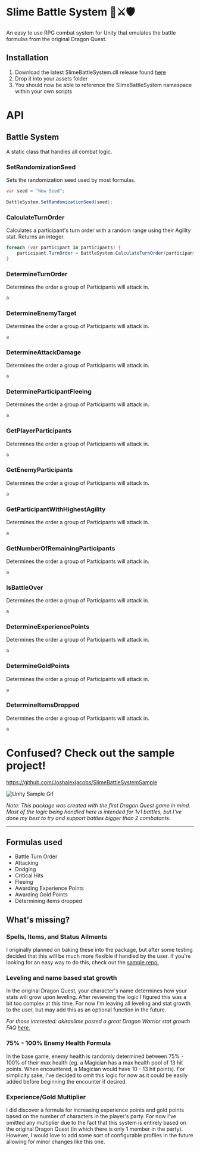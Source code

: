 # Slime Battle System 🐉⚔️🛡️
An easy to use RPG combat system for Unity that emulates the battle formulas from the original Dragon Quest.

## Installation

1. Download the latest SlimeBattleSystem.dll release found [here](https://github.com/Joshalexjacobs/SlimeBattleSystem/releases) 
2. Drop it into your assets folder
3. You should now be able to reference the SlimeBattleSystem namespace within your own scripts

# API

## Battle System
A static class that handles all combat logic.

### SetRandomizationSeed
Sets the randomization seed used by most formulas.
```csharp
var seed = "New Seed";
    
BattleSystem.SetRandomizationSeed(seed);
```

### CalculateTurnOrder
Calculates a participant's turn order with a random range using their Agility stat. Returns an integer.
```csharp
foreach (var participant in participants) {
    participant.TurnOrder = BattleSystem.CalculateTurnOrder(participant.Stats.Agility, random);
}
```

### DetermineTurnOrder
Determines the order a group of Participants will attack in.
```csharp
a
```

### DetermineEnemyTarget
Determines the order a group of Participants will attack in.
```csharp
a
```

### DetermineAttackDamage
Determines the order a group of Participants will attack in.
```csharp
a
```

### DetermineParticipantFleeing
Determines the order a group of Participants will attack in.
```csharp
a
```

### GetPlayerParticipants
Determines the order a group of Participants will attack in.
```csharp
a
```

### GetEnemyParticipants
Determines the order a group of Participants will attack in.
```csharp
a
```

### GetParticipantWithHighestAgility
Determines the order a group of Participants will attack in.
```csharp
a
```

### GetNumberOfRemainingParticipants
Determines the order a group of Participants will attack in.
```csharp
a
```

### IsBattleOver
Determines the order a group of Participants will attack in.
```csharp
a
```

### DetermineExperiencePoints
Determines the order a group of Participants will attack in.
```csharp
a
```

### DetermineGoldPoints
Determines the order a group of Participants will attack in.
```csharp
a
```

### DetermineItemsDropped
Determines the order a group of Participants will attack in.
```csharp
a
```

# Confused? Check out the sample project!

https://github.com/Joshalexjacobs/SlimeBattleSystemSample

![Unity Sample Gif](https://i.imgur.com/S3mjjGf.gif)


*Note: This package was created with the first Dragon Quest game in mind. Most of the logic being handled here is intended for 1v1 battles, but I've done my best to try and support battles bigger than 2 combatants.*

----

## Formulas used

- Battle Turn Order
- Attacking
- Dodging
- Critical Hits
- Fleeing
- Awarding Experience Points
- Awarding Gold Points
- Determining items dropped

## What's missing?

### Spells, Items, and Status Ailments
I originally planned on baking these into the package, but after some testing decided that this will be much more flexible if handled by the user. If you're looking for an easy way to do this, check out the [sample repo.](https://github.com/Joshalexjacobs/SlimeBattleSystemSample) 

### Leveling and name based stat growth
In the original Dragon Quest, your character's name determines how your stats will grow upon leveling. After reviewing the logic I figured this was a bit too complex at this time. For now I'm leaving all leveling and stat growth to the user, but may add this as an optional function in the future.

*For those interested: akiraslime posted a great Dragon Warrior stat growth FAQ [here.](https://gamefaqs.gamespot.com/nes/563408-dragon-warrior/faqs/18342)*

### 75% - 100% Enemy Health Formula
In the base game, enemy health is randomly determined between 75% - 100% of their max health (eg. a Magician has a max health pool of 13 hit points. When encountered, a Magician would have 10 - 13 hit points). For simplicity sake, I've decided to omit this logic for now as it could be easily added before beginning the encounter if desired.

### Experience/Gold Multiplier
I did discover a formula for increasing experience points and gold points based on the number of characters in the player's party. For now I've omitted any multiplier due to the fact that this system is entirely based on the original Dragon Quest (in which there is only 1 member in the party). However, I would love to add some sort of configurable profiles in the future allowing for minor changes like this one.

